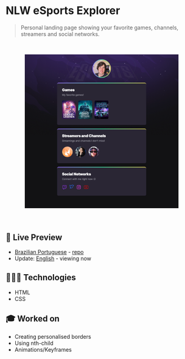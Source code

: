 # NLW eSports Explorer


> Personal landing page showing your favorite games, channels, streamers and social networks.
<br>

<p align="center">
  <img alt="Landing page showing favorite games, channels, streamers and social networks." src=".github/nlw-esports-explorer.png" width="80%" />
</p>

<br>

## 📝 Live Preview 

- [Brazilian Portuguese](https://diegommagno.com/github/rocketseat/events/next-level-week/nlw-esports/explorer/pt-br) - [repo](https://github.com/diegommagno/rocketseat/tree/main/events/next-level-week/nlw-esports/explorer/pt-br)
- Update: [English](https://diegommagno.com/github/rocketseat/events/next-level-week/nlw-esports/explorer/en) - viewing now

## 🧑🏻‍💻 Technologies

- HTML
- CSS

## 🎓 Worked on

- Creating personalised borders
- Using nth-child
- Animations/Keyframes